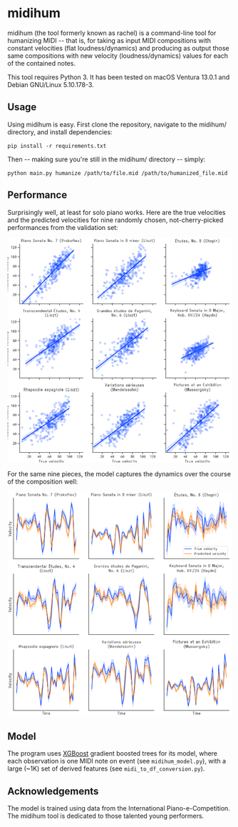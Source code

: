 # midihum

midihum (the tool formerly known as rachel) is a command-line tool for humanizing MIDI -- that is, for taking as input MIDI compositions with constant velocities (flat loudness/dynamics) and producing as output those same compositions with new velocity (loudness/dynamics) values for each of the contained notes.

This tool requires Python 3. It has been tested on macOS Ventura 13.0.1 and Debian GNU/Linux 5.10.178-3.

## Usage

Using midihum is easy. First clone the repository, navigate to the midihum/ directory, and install dependencies:

```shell
pip install -r requirements.txt
```

Then -- making sure you're still in the midihum/ directory -- simply:

```shell
python main.py humanize /path/to/file.mid /path/to/humanized_file.mid
```

## Performance

Surprisingly well, at least for solo piano works. Here are the true velocities and the predicted velocities for nine randomly chosen, not-cherry-picked performances from the validation set:

![True versus predicted velocity scatter plot](midihum_velocity_scatter.png)

For the same nine pieces, the model captures the dynamics over the course of the composition well:

![True versus predicted velocities over time](midihum_velocities_over_time.png)

## Model

The program uses [XGBoost](https://xgboost.readthedocs.io/en/stable/) gradient boosted trees for its model, where each observation is one MIDI note on event (see `midihum_model.py`), with a large (~1K) set of derived features (see `midi_to_df_conversion.py`).

## Acknowledgements

The model is trained using data from the International Piano-e-Competition. The midihum tool is dedicated to those talented young performers.
